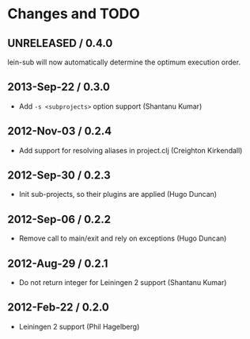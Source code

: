 # Changes and TODO

## UNRELEASED / 0.4.0

lein-sub will now automatically determine the optimum execution order.


## 2013-Sep-22 / 0.3.0

* Add `-s <subprojects>` option support (Shantanu Kumar)

## 2012-Nov-03 / 0.2.4

* Add support for resolving aliases in project.clj (Creighton Kirkendall)

## 2012-Sep-30 / 0.2.3

* Init sub-projects, so their plugins are applied (Hugo Duncan)

## 2012-Sep-06 / 0.2.2

* Remove call to main/exit and rely on exceptions (Hugo Duncan)

## 2012-Aug-29 / 0.2.1

* Do not return integer for Leiningen 2 support (Shantanu Kumar)

## 2012-Feb-22 / 0.2.0

* Leiningen 2 support (Phil Hagelberg)
